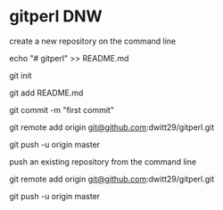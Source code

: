 # gitperl DNW

create a new repository on the command line

echo "# gitperl" >> README.md

git init

git add README.md

git commit -m "first commit"

git remote add origin git@github.com:dwitt29/gitperl.git

git push -u origin master


push an existing repository from the command line

git remote add origin git@github.com:dwitt29/gitperl.git

git push -u origin master
